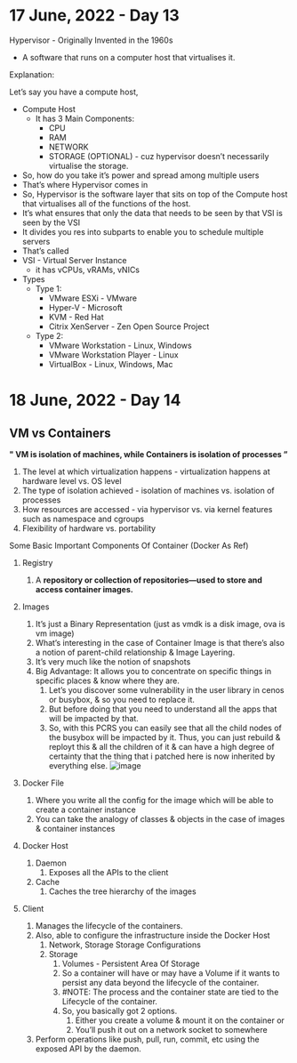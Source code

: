 # 17 June, 2022 - Day 13
Hypervisor - Originally Invented in the 1960s

- A software that runs on a computer host that virtualises it.

Explanation:

Let’s say you have a compute host,

- Compute Host
    - It has 3 Main Components:
        - CPU
        - RAM
        - NETWORK
        - STORAGE (OPTIONAL) - cuz hypervisor doesn’t necessarily virtualise the storage.
- So, how do you take it’s power and spread among multiple users
- That’s where Hypervisor comes in
- So, Hypervisor is the software layer that sits on top of the Compute host that virtualises all of the functions of the host.
- It’s what ensures that only the data that needs to be seen by that VSI is seen by the VSI
- It divides you res into subparts to enable you to schedule multiple servers
- That’s called
- VSI - Virtual Server Instance
    - it has vCPUs, vRAMs, vNICs
- Types
  - Type 1:
    - VMware ESXi - VMware
    - Hyper-V - Microsoft
    - KVM - Red Hat
    - Citrix XenServer - Zen Open Source Project
  - Type 2:
    - VMware Workstation - Linux, Windows
    - VMware Workstation Player - Linux
    - VirtualBox - Linux, Windows, Mac

# 18 June, 2022 - Day 14

## VM vs Containers

 **" VM is isolation of machines, while Containers is isolation of processes ”**

1. The level at which virtualization happens - virtualization happens at hardware level vs. OS level
2. The type of isolation achieved - isolation of machines vs. isolation of processes
3. How resources are accessed - via hypervisor vs. via kernel features such as namespace and cgroups
4. Flexibility of hardware vs. portability

Some Basic Important Components Of Container (Docker As Ref)
1. Registry
    1. A **repository or collection of repositories—used to store and access container images.**
2. Images
    1. It’s just a Binary Representation (just as vmdk is a disk image, ova is vm image)
    2. What’s interesting in the case of Container Image is that there’s also a notion of parent-child relationship & Image Layering.
    3. It’s very much like the notion of snapshots
    4. Big Advantage: It allows you to concentrate on specific things in specific places & know where they are.
        1. Let’s you discover some vulnerability in the user library in cenos or busybox, & so you need to replace it. 
        2. But before doing that you need to understand all the apps that will be impacted by that.
        3. So, with this PCRS you can easily see that all the child nodes of the busybox will be impacted by it. Thus, you can just rebuild & reployt this & all the children of it & can have a high degree of certainty that the thing that i patched here is now inherited by everything else.
    ![image](https://user-images.githubusercontent.com/66965591/174392143-219a2ac0-49db-4a79-b8ea-098bd4d4327f.png)    
    
3. Docker File
    1. Where you write all the config for the image which will be able to create a container instance
    2. You can take the analogy of classes & objects in the case of images & container instances
4. Docker Host 
    1. Daemon 
        1. Exposes all the APIs to the client
    2. Cache
        1. Caches the tree hierarchy of the images
5. Client
    1. Manages the lifecycle of the containers.
    2. Also, able to configure the infrastructure inside the Docker Host
        1. Network, Storage Storage Configurations
        2. Storage
            1. Volumes - Persistent Area Of Storage
            2. So a container will have or may have a Volume if it wants to persist any data beyond the lifecycle of the container.
            3. #NOTE: The process and the container state are tied to the Lifecycle of the container.
            4. So, you basically got 2 options.
                1. Either you create a volume & mount it on the container or
                2. You’ll push it out on a network socket to somewhere
    3. Perform operations like push, pull, run, commit, etc using the exposed API by the daemon.
